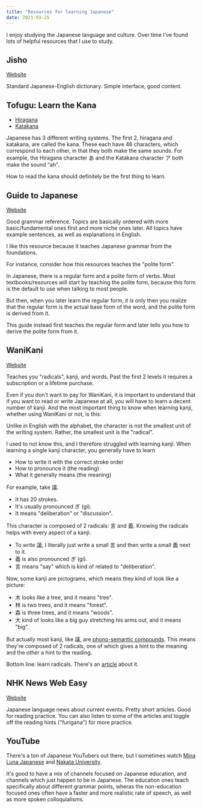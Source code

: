 ```yaml
---
title: "Resources for learning Japanese"
date: 2021-03-25
---
```


I enjoy studying the Japanese language and culture. Over time I've found lots of helpful resources that I use to study.

## Jisho

[Website](https://jisho.org)

Standard Japanese-English dictionary. Simple interface, good content.

## Tofugu: Learn the Kana

- [Hiragana](https://www.tofugu.com/japanese/learn-hiragana/)
- [Katakana](https://www.tofugu.com/japanese/learn-katakana/)

Japanese has 3 different writing systems. The first 2, hiragana and katakana, are called the kana. These each have 46 characters, which correspond to each other, in that they both make the same sounds. For example, the Hiragana character あ and the Katakana character ア both make the sound "ah".

How to read the kana should definitely be the first thing to learn.

## Guide to Japanese

[Website](http://www.guidetojapanese.org/learn/grammar/)

Good grammar reference. Topics are basically ordered with more basic/fundamental ones first and more niche ones later. All topics have example sentences, as well as explanations in English.

I like this resource because it teaches Japanese grammar from the foundations.

For instance, consider how this resources teaches the "polite form".

In Japanese, there is a regular form and a polite form of verbs. Most textbooks/resources will start by teaching the polite form, because this form is the default to use when talking to most people.

But then, when you later learn the regular form, it is only then you realize that the regular form is the actual base form of the word, and the polite form is derived from it.

This guide instead first teaches the regular form and later tells you how to derive the polite form from it.

## WaniKani

[Website](https://www.wanikani.com/)

Teaches you "radicals", kanji, and words. Past the first 2 levels it requires a subscription or a lifetime purchase.

Even if you don't want to pay for WaniKani, it is important to understand that if you want to read or write Japanese at all, you will have to learn a decent number of kanji. And the most important thing to know when learning kanji, whether using WaniKani or not, is this:

Unlike in English with the alphabet, the character is not the smallest unit of the writing system. Rather, the smallest unit is the "radical".

I used to not know this, and I therefore struggled with learning kanji. When learning a single kanji character, you generally have to learn

- How to write it with the correct stroke order
- How to pronounce it (the reading)
- What it generally means (the meaning)

For example, take 議.

- It has 20 strokes.
- It's usually pronounced ぎ (gi).
- It means "deliberation" or "discussion".

This character is composed of 2 radicals: 言 and 義. Knowing the radicals helps with every aspect of a kanji:

- To write 議, I literally just write a small 言 and then write a small 義 next to it.
- 義 is also pronounced ぎ (gi).
- 言 means "say" which is kind of related to "deliberation".

Now, some kanji are pictograms, which means they kind of look like a picture:

- 木 looks like a tree, and it means "tree".
- 林 is two trees, and it means "forest".
- 森 is three trees, and it means "woods".
- 大 kind of looks like a big guy stretching his arms out, and it means "big".

But actually most kanji, like 議, are [phono-semantic compounds][phono-semantic]. This means they're composed of 2 radicals, one of which gives a hint to the meaning and the other a hint to the reading.

Bottom line: learn radicals. There's an [article][kanji-mistakes] about it.

## NHK News Web Easy

[Website](https://www3.nhk.or.jp/news/easy/)

Japanese language news about current events. Pretty short articles. Good for reading practice. You can also listen to some of the articles and toggle off the reading hints ("furigana") for more practice.

## YouTube

There's a ton of Japanese YouTubers out there, but I sometimes watch [Mina Luna Japanese][mina-luna] and [Nakata University][nakata].

It's good to have a mix of channels focused on Japanese education, and channels which just happen to be in Japanese. The education ones teach specifically about different grammar points, wheras the non-education focused ones often have a faster and more realistic rate of speech, as well as more spoken colloquialisms.

[phono-semantic]: https://en.wikipedia.org/wiki/Chinese_character_classification#Phono-semantic_compound_characters
[kanji-mistakes]: https://www.tofugu.com/japanese/kanji-learning-mistakes/
[mina-luna]: https://www.youtube.com/channel/UC_v5Jim-sJaHzlINEZrxuEg
[nakata]: https://www.youtube.com/channel/UCFo4kqllbcQ4nV83WCyraiw

